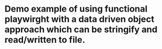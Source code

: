 # Demo example of using functional playwirght with a data driven object approach which can be stringify and read/written to file.
